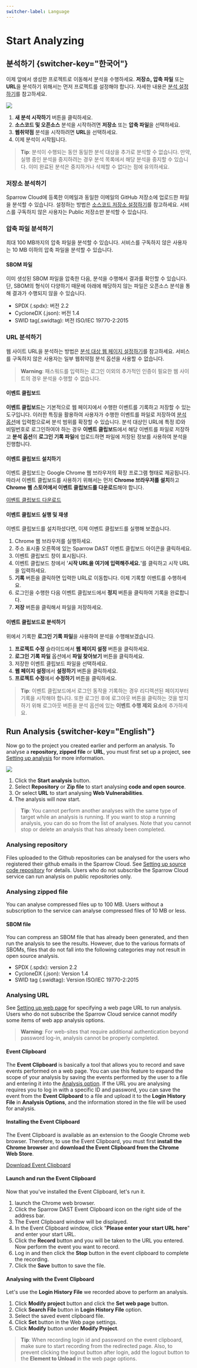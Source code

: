 ```yaml
---
switcher-label: Language
---
```

# Start Analyzing

## 분석하기 {switcher-key="한국어"}

이제 앞에서 생성한 프로젝트로 이동해서 분석을 수행하세요. **저장소, 압축 파일** 또는 **URL**을 분석하기 위해서는 먼저 프로젝트를 설정해야 합니다. 자세한 내용은 [분석 설정하기](analysisSetting.md)를 참고하세요.

<img src="분석실행.png" />

1. **새 분석 시작하기** 버튼을 클릭하세요.
2. **소스코드 및 오픈소스** 분석을 시작하려면 **저장소** 또는 **압축 파일**을 선택하세요.
3. **웹취약점** 분석을 시작하려면 **URL**을 선택하세요.
4. 이제 분석이 시작됩니다.

> **Tip**: 분석이 수행되는 동안 동일한 분석 대상을 추가로 분석할 수 없습니다. 만약, 실행 중인 분석을 중지하려는 경우 분석 목록에서 해당 분석을 중지할 수 있습니다. 이미 완료된 분석은 중지하거나 삭제할 수 없다는 점에 유의하세요.

### 저장소 분석하기

Sparrow Cloud에 등록한 이메일과 동일한 이메일의 GitHub 저장소에 업로드한 파일을 분석할 수 있습니다. 설정하는 방법은 [소스코드 저장소 설정하기](#analysissetting.md#소스코드-저장소-설정하기)를 참고하세요. 서비스를 구독하지 않은 사용자는 Public 저장소만 분석할 수 있습니다.

### 압축 파일 분석하기 

최대 100 MB까지의 압축 파일을 분석할 수 있습니다. 서비스를 구독하지 않은 사용자는 10 MB 이하의 압축 파일을 분석할 수 있습니다.

#### SBOM 파일 

이미 생성된 SBOM 파일을 압축한 다음, 분석을 수행해서 결과를 확인할 수 있습니다. 단, SBOM의 형식이 다양하기 때문에 아래에 해당하지 않는 파일은 오픈소스 분석을 통해 결과가 수행되지 않을 수 있습니다.

- SPDX (.spdx): 버전 2.2
- CycloneDX (.json): 버전 1.4
- SWID tag(.swidtag): 버전 ISO/IEC 19770-2:2015

### URL 분석하기 

웹 사이트 URL을 분석하는 방법은 [분석 대상 웹 페이지 설정하기](#analysissetting.md#분석-대상-웹-페이지-설정하기)를 참고하세요. 서비스를 구독하지 않은 사용자는 일부 웹취약점 분석 옵션을 사용할 수 없습니다.

> **Warning**: 패스워드를 입력하는 로그인 이외의 추가적인 인증이 필요한 웹 사이트의 경우 분석을 수행할 수 없습니다.

#### 이벤트 클립보드 

**이벤트 클립보드**는 기본적으로 웹 페이지에서 수행한 이벤트를 기록하고 저장할 수 있는 도구입니다. 이러한 특징을 활용하여 사용자가 수행한 이벤트를 파일로 저장하여 [분석 옵션](Analysis-Option.md)에 입력함으로써 분석 범위를 확장할 수 있습니다. 분석 대상인 URL에 특정 ID와 비밀번호로 로그인하여야 하는 경우 **이벤트 클립보드**에서 해당 이벤트를 파일로 저장하고 **분석 옵션**의 **로그인 기록 파일**에 업로드하면 파일에 저장된 정보를 사용하여 분석을 진행합니다.

#### 이벤트 클립보드 설치하기 

이벤트 클립보드는 Google Chrome 웹 브라우저의 확장 프로그램 형태로 제공됩니다. 따라서 이벤트 클립보드를 사용하기 위해서는 먼저 **Chrome 브라우저를 설치**하고 **Chrome 웹 스토어에서 이벤트 클립보드를 다운로드**해야 합니다.

[이벤트 클립보드 다운로드](https://chromewebstore.google.com/detail/sparrow-dast-event-clipbo/ikebmfjkmpkaacjablfdfdkonamgijdg?hl=en-US&utm_source=ext_sidebar)

#### 이벤트 클립보드 실행 및 재생 

이벤트 클립보드를 설치하셨다면, 이제 이벤트 클립보드를 실행해 보겠습니다.

1. Chrome 웹 브라우저를 실행하세요.
2. 주소 표시줄 오른쪽에 있는 Sparrow DAST 이벤트 클립보드 아이콘을 클릭하세요.
3. 이벤트 클립보드 창이 표시됩니다.
4. 이벤트 클립보드 창에서 '**시작 URL을 여기에 입력해주세요.**'를 클릭하고 시작 URL을 입력하세요.
5. **기록** 버튼을 클릭하면 입력한 URL로 이동합니다. 이제 기록할 이벤트를 수행하세요.
6. 로그인을 수행한 다음 이벤트 클립보드에서 **정지** 버튼을 클릭하여 기록을 완료합니다.
7. **저장** 버튼을 클릭해서 파일을 저장하세요.


#### 이벤트 클립보드로 분석하기  

위에서 기록한 **로그인 기록 파일**을 사용하여 분석을 수행해보겠습니다.

1. **프로젝트 수정** 슬라이드에서 **웹 페이지 설정** 버튼을 클릭하세요.
2. **로그인 기록 파일** 옵션에서 **파일 찾아보기** 버튼을 클릭하세요.
3. 저장한 이벤트 클립보드 파일을 선택하세요.
4. **웹 페이지 설정**에서 **설정하기** 버튼을 클릭하세요.
5. **프로젝트 수정**에서 **수정하기** 버튼을 클릭하세요.

> **Tip**: 이벤트 클립보드에서 로그인 동작을 기록하는 경우 리디렉션된 페이지부터 기록을 시작해야 합니다. 또한 로그인 후에 로그아웃 버튼을 클릭하는 것을 방지하기 위해 로그아웃 버튼을 분석 옵션에 있는 **이벤트 수행 제외 요소**에 추가하세요.



## Run Analysis {switcher-key="English"}

Now go to the project you created earlier and perform an analysis. To analyse a **repository, zipped file** or **URL**, you must first set up a project, see [Setting up analysis](analysisSetting.md) for more information.

<img src="runAnalysis.png" />

1. Click the **Start analysis** button.
2. Select **Repository** or **Zip file** to start analysing **code and open source**.
3. Or select **URL** to start analysing **Web Vulnerabilities**.
4. The analysis will now start.

> **Tip**: You cannot perform another analyses with the same type of target while an analysis is running. If you want to stop a running analysis, you can do so from the list of analyses. Note that you cannot stop or delete an analysis that has already been completed.


### Analysing repository

Files uploaded to the Github repositories can be analysed for the users who registered their github emails in the Sparrow Cloud. See [Setting up source code repository](analysisSetting.md#setting-up-source-code-repository) for details. Users who do not subscribe the Sparrow Cloud service can run analysis on public repositories only.

### Analysing zipped file 

You can analyse compressed files up to 100 MB. Users without a subscription to the service can analyse compressed files of 10 MB or less.

#### SBOM file 

You can compress an SBOM file that has already been generated, and then run the analysis to see the results. However, due to the various formats of SBOMs, files that do not fall into the following categories may not result in open source analysis.

- SPDX (.spdx): version 2.2
- CycloneDX (.json): Version 1.4
- SWID tag (.swidtag): Version ISO/IEC 19770-2:2015


### Analysing URL 

See [Setting up web page](analysisSetting.md#setting-up-web-page) for specifying a web page URL to run analysis. Users who do not subscribe the Sparrow Cloud service cannot modify some items of web app analysis options.

> **Warning**: For web-sites that require additional authentication beyond password log-in, analysis cannot be properly completed.


#### Event Clipboard 

The **Event Clipboard** is basically a tool that allows you to record and save events performed on a web page. You can use this feature to expand the scope of your analysis by saving the events performed by the user to a file and entering it into the [Analysis option](Analysis-Option.md). If the URL you are analysing requires you to log in with a specific ID and password, you can save the event from the **Event Clipboard** to a file and upload it to the **Login History File** in **Analysis Options**, and the information stored in the file will be used for analysis.


#### Installing the Event Clipboard 

The Event Clipboard is available as an extension to the Google Chrome web browser. Therefore, to use the Event Clipboard, you must first **install the Chrome browser** and **download the Event Clipboard from the Chrome Web Store**.

[Download Event Clipboard](https://chromewebstore.google.com/detail/sparrow-dast-event-clipbo/ikebmfjkmpkaacjablfdfdkonamgijdg?hl=en-US&utm_source=ext_sidebar)


#### Launch and run the Event Clipboard 

Now that you've installed the Event Clipboard, let's run it.

1. launch the Chrome web browser.
2. Click the Sparrow DAST Event Clipboard icon on the right side of the address bar.
3. The Event Clipboard window will be displayed.
4. In the Event Clipboard window, click "**Please enter your start URL here**" and enter your start URL.
5. Click the **Record** button and you will be taken to the URL you entered. Now perform the event you want to record.
6. Log in and then click the **Stop** button in the event clipboard to complete the recording.
7. Click the **Save** button to save the file.


#### Analysing with the Event Clipboard 

Let's use the **Login History File** we recorded above to perform an analysis.

1. Click **Modify project** button and click the **Set web page** button.
2. Click **Search File** button in **Login History File** option.
3. Select the saved event clipboard file.
4. Click **Set** button in the Web page settings.
5. Click **Modify** button under **Modify Project**.

> **Tip**: When recording login id and password on the event clipboard, make sure to start recording from the redirected page. Also, to prevent clicking the logout button after login, add the logout button to the **Element to Unload** in the web page options.
 
